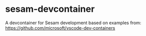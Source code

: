 # sesam-devcontainer

A devcontainer for Sesam development based on examples from:
https://github.com/microsoft/vscode-dev-containers
